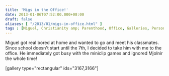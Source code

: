 ```yaml
---
title: 'Migs in the Office!'
date: 2013-01-06T07:52:00.000+08:00
draft: false
aliases: [ "/2013/01/migs-in-office.html" ]
tags : [Miguel, Christianity amp; Parenthood, Office, Galleries, Personal, Xavier U]
---
```


Miguel got real bored at home and wanted to go and meet his classmates. Since school doesn't start until the 7th, I decided to take him with me to the office. He immediately got busy with the miniclip games and ignored Mjolnir the whole time!  
  
\[gallery type="rectangular" ids="3167,3166"\]